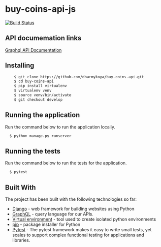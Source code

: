 # buy-coins-api-js
[![Build Status](https://travis-ci.com/dharmykoya/buy-coins-api.svg?branch=ch-project-readme)](https://travis-ci.com/dharmykoya/buy-coins-api)

## API documemation links

[Graphql API Documentation](https://buy-coin.herokuapp.com/)


## Installing

```sh
    $ git clone https://github.com/dharmykoya/buy-coins-api.git
    $ cd buy-coins-api
    $ pip install virtualenv
    $ virtualenv venv
    $ source venv/bin/activate
    $ git checkout develop
```


## Running the application

Run the command below to run the application locally.
```sh
  $ python manage.py runserver
```


## Running the tests

Run the command below to run the tests for the application.
```sh
  $ pytest
```


## Built With

The project has been built with the following technologies so far:

* [Django](https://www.djangoproject.com/) - web framework for building websites using Python
* [GraphQL](https://graphql.org/) - query language for our APIs.
* [Virtual environment](https://virtualenv.pypa.io/en/stable/) - tool used to create isolated python environments
* [pip](https://pip.pypa.io/en/stable/) - package installer for Python
* [Pytest](https://docs.pytest.org/) - The pytest framework makes it easy to write small tests, yet scales to support complex functional testing for applications and libraries.

